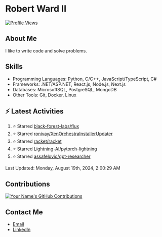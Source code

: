 
# Robert Ward II

[![Profile Views](https://komarev.com/ghpvc/?username=Robert-W-Ward)](https://github.com/Robert-W-Ward)

## About Me
I like to write code and solve problems.

## Skills
- Programming Languages: Python, C/C++, JavaScript/TypeScript, C#
- Frameworks: .NET/ASP.NET, React.js, Node.js, Next.js
- Databases: MicrosoftSQL, PostgreSQL, MongoDB
- Other Tools: Git, Docker, Linux

## :zap: Latest Activities
<!--RECENT_ACTIVITY:start-->
1. ⭐ Starred [black-forest-labs/flux](https://github.com/black-forest-labs/flux)
2. ⭐ Starred [ronivay/XenOrchestraInstallerUpdater](https://github.com/ronivay/XenOrchestraInstallerUpdater)
3. ⭐ Starred [racket/racket](https://github.com/racket/racket)
4. ⭐ Starred [Lightning-AI/pytorch-lightning](https://github.com/Lightning-AI/pytorch-lightning)
5. ⭐ Starred [assafelovic/gpt-researcher](https://github.com/assafelovic/gpt-researcher)
<!--RECENT_ACTIVITY:end-->

<!--RECENT_ACTIVITY:last_update-->
Last Updated: Monday, August 19th, 2024, 2:00:29 AM
<!--RECENT_ACTIVITY:last_update_end-->

<!--END_SECTIN:activity-->
## Contributions
[![Your Name's GitHub Contributions](https://github-readme-streak-stats.herokuapp.com/?user=Robert-W-Ward&theme=radical)](https://github.com/your-username)

## Contact Me
- [Email](mailto:robertwesleyward2019@gmail.com)
- [LinkedIn](https://linkedin.com/in/https://www.linkedin.com/in/robert-ward-ii/)
